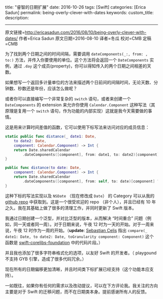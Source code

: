 title: "睿智的日期扩展"
date: 2016-10-26
tags: [Swift]
categories: [Erica Sadun]
permalink: being-overly-clever-with-dates
keywords: 
custom_title: 
description: 

---
原文链接=http://ericasadun.com/2016/08/10/being-overly-clever-with-dates/
作者=Erica Sadun
原文日期=2016-08-10
译者=冬瓜
校对=CMB
定稿=CMB

<!--此处开始正文-->

为了找到两个日期之间的时间间隔，需要调用 `dateComponents(_:, from: , to:)` 方法，并传入你要使用的单位。这个方法将会返回一个 `DateComponents` 实例，通过 `.day` 这个成员(property)，你可以得知传入的两个日期之间相差的天数。

如果想写一个返回多计量单位的方法来描述两个日前间的间隔时间，无论天数、分钟数、秒数还是年份，应该怎么做呢？

<!--more-->

或者你可以直接编写一个非常复杂的 `switch` 语句，或者来创建一个 `DateComponents` 的 extension 来允许你使用 `Calendar.Component` 这种写法（其原理是复用一个 `switch` 语句，作为功能的内部实现）这就是我今天需要做的事情。

这是用来计算时间差值的函数，它可以使用下标写法来访问对应的成员信息：

```swift
static public func distance(_ date1: Date, 
    to date2: Date, 
    component: Calendar.Component) -> Int {
    return Date.sharedCalendar
        .dateComponents([component], from: date1, to: date2)[component] ?? 0
}

public func distance(to date: Date, 
    component: Calendar.Component) -> Int {
    return Date.sharedCalendar
        .dateComponents([component], from: self, to: date)[component] ?? 0
}
```

这种下标的写法实现以及 `NSDate` （现在修改成 `Date`） 的 Category 可以从我的 [github repo](https://github.com/erica/NSDate-Extensions) 中获取到。这是一个很受欢迎的 repo （非个人），并且已经有 10 年之久。我在其基础上做了很多的清理工作，并同时更新了 Swift 版本。

我通过日期创建一个泛型，并对比泛型的版本，从而解决 “时间重合” 问题（例如，同一天或者同一周）。对于日期来说，午夜 12 时为一天的开始。对于一周来说，午夜 12 时作为一周的开始。（**update**: [Sebastian Celis](http://sebastiancelis.com/) 指出 `compare(_ date1: Date, to date2: Date, toGranularity component: Component)` 这个函数是 [swift-corelibs-foundation](https://github.com/apple/swift-corelibs-foundation/blob/master/Foundation/Calendar.swift) 中的代码片段。）

并且我也添加了很多字符串格式化的选项，以友好 Swift 的开发者。（ playgound 不支持 GYB 引擎，造成了很多代码冗余。）

现在所有的日期偏移更加清晰，并且时间类下标扩展已经支持（这个功能本应支持）。

一如既往，如果你有任何的需求以及改动提议，可以在下方评论我。我关注的方向主要是对于 Swift 的迁移问题，而不在日期类本身。提前感谢所有人的反馈。